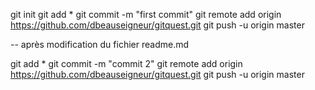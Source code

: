 git init
git add *
git commit -m "first commit"
git remote add origin https://github.com/dbeauseigneur/gitquest.git
git push -u origin master

-- après modification du fichier readme.md

git add *
git commit -m "commit 2"
git remote add origin https://github.com/dbeauseigneur/gitquest.git
git push -u origin master

